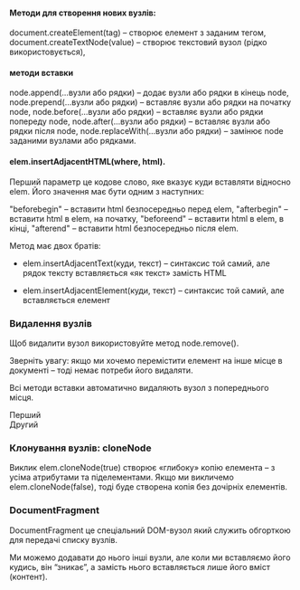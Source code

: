 #### Методи для створення нових вузлів:

document.createElement(tag) – створює елемент з заданим тегом,
document.createTextNode(value) – створює текстовий вузол (рідко використовується),


#### методи  вставки
node.append(...вузли або рядки) – додає вузли або рядки в кінець node,
node.prepend(...вузли або рядки) – вставляє вузли або рядки на початку node,
node.before(...вузли або рядки) – вставляє вузли або рядки попереду node,
node.after(...вузли або рядки) – вставляє вузли або рядки після node,
node.replaceWith(...вузли або рядки) – замінює node заданими вузлами або рядками.

<div id="div"></div>
<script>
  div.before('<p>Привіт!</p>', document.createElement('hr'));
</script>

#### elem.insertAdjacentHTML(where, html).

Перший параметр це кодове слово, яке вказує куди вставляти відносно elem. Його значення має бути одним з наступних:

"beforebegin" – вставити html безпосередньо перед elem,
"afterbegin" – вставити html в elem, на початку,
"beforeend" – вставити html в elem, в кінці,
"afterend" – вставити html безпосередньо після elem.

Метод має двох братів:

- elem.insertAdjacentText(куди, текст) – синтаксис той самий, але рядок тексту вставляється «як текст» замість HTML

- elem.insertAdjacentElement(куди, текст) – синтаксис той самий, але вставляється елемент

<script>
  document.body.insertAdjacentHTML("afterbegin", `<div class="alert">
    <strong>Всім привіт!</strong> Ви прочитали важливе повідомлення.
  </div>`);
</script>

### Видалення вузлів
Щоб видалити вузол використовуйте метод node.remove().

Зверніть увагу: якщо ми хочемо перемістити елемент на інше місце в документі – тоді немає потреби його видаляти.

Всі методи вставки автоматично видаляють вузол з попереднього місця.

<div id="first">Перший</div>
<div id="second">Другий</div>
<script>
  // немає потреби викликати remove
  second.after(first); // взяти #second та після нього вставити #first
</script>

### Клонування вузлів: cloneNode

Виклик elem.cloneNode(true) створює «глибоку» копію елемента – з усіма атрибутами та піделементами. Якщо ми викличемо elem.cloneNode(false), тоді буде створена копія без дочірніх елементів.

### DocumentFragment

DocumentFragment це спеціальний DOM-вузол який служить обгорткою для передачі списку вузлів.

Ми можемо додавати до нього інші вузли, але коли ми вставляємо його кудись, він “зникає”, а замість нього вставляється лише його вміст (контент).
